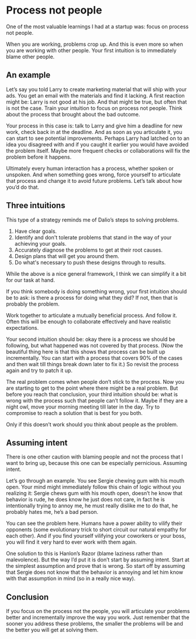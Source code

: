 # Process not people
One of the most valuable learnings I had at a startup was: focus on process not people.

When you are working, problems crop up. And this is even more so when you are working with other people. Your first intuition is to immediately blame other people. 

## An example

Let’s say you told Larry to create marketing material that will ship with your ads. You get an email with the materials and find it lacking. A first reaction might be: Larry is not good at his job. And that might be true, but often that is not the case. Train your intuition to focus on process not people. Think about the process that brought about the bad outcome. 

Your process in this case is: talk to Larry and give him a deadline for new work, check back in at the deadline. And as soon as you articulate it, you can start to see potential improvements. Perhaps Larry had latched on to an idea you disagreed with and if you caught it earlier you would have avoided the problem itself. Maybe more frequent checks or collaborations will fix the problem before it happens. 

Ultimately every human interaction has a process, whether spoken or unspoken. And when something goes wrong, force yourself to articulate that process and change it to avoid future problems. Let’s talk about how you’d do that.

## Three intuitions

This type of a strategy reminds me of Dalio’s steps to solving problems. 

1. Have clear goals.
1. Identify and don't tolerate problems that stand in the way of your achieving your goals.
1. Accurately diagnose the problems to get at their root causes.
1. Design plans that will get you around them.
1. Do what's necessary to push these designs through to results.

While the above is a nice general framework, I think we can simplify it a bit for our task at hand.

If you think somebody is doing something wrong, your first intuition should be to ask: is there a process for doing what they did? If not, then that is probably the problem.  

Work together to articulate a mutually beneficial process. And follow it. Often this will be enough to collaborate effectively and have realistic expectations.

Your second intuition should be: okay there is a process we should be following, but what happened was not covered by that process. (Now the beautiful thing here is that this shows that process can be built up incrementally. You can start with a process that covers 90% of the cases and then wait till things break down later to fix it.) So revisit the process again and try to patch it up.

The real problem comes when people don’t stick to the process. Now you are starting to get to the point where there might be a real problem. But before you reach that conclusion, your third intuition should be: what is wrong with the process such that people can’t follow it. Maybe if they are a night owl, move your morning meeting till later in the day. Try to compromise to reach a solution that is best for you both.

Only if this doesn’t work should you think about people as the problem.

## Assuming intent

There is one other caution with blaming people and not the process that I want to bring up, because this one can be especially pernicious. Assuming intent.

Let’s go through an example. You see Sergie chewing gum with his mouth open. Your mind might immediately follow this chain of logic without you realizing it: Sergie chews gum with his mouth open, doesn’t he know that behavior is rude, he does know he just does not care, in fact he is intentionally trying to annoy me, he must really dislike me to do that, he probably hates me, he’s a bad person.

You can see the problem here. Humans have a power ability to vilify their opponents (some evolutionary trick to short circuit our natural empathy for each other). And if you find yourself vilifying your coworkers or your boss, you will find it very hard to ever work with them again.

One solution to this is Hanlon’s Razor (blame laziness rather than malevolence). But the way I’d put it is don’t start by assuming intent. Start at the simplest assumption and prove that is wrong. So start off by assuming that Sergie does not know that the behavior is annoying and let him know with that assumption in mind (so in a really nice way).

## Conclusion

If you focus on the process not the people, you will articulate your problems better and incrementally improve the way you work. Just remember that the sooner you address these problems, the smaller the problems will be and the better you will get at solving them.
